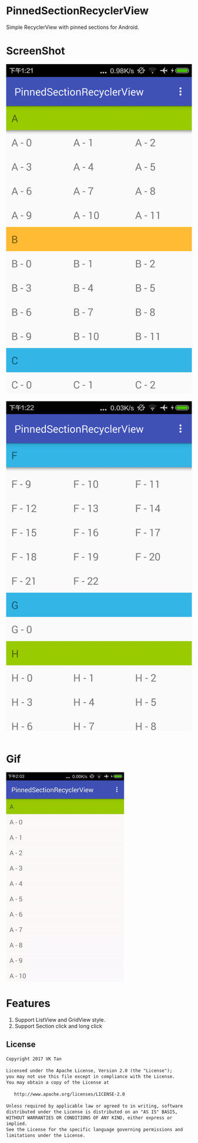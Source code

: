 # PinnedSectionRecyclerView
Simple RecyclerView with pinned sections for Android.

# ScreenShot
![ListViewStyle](example_listview.png)&nbsp;
![ListViewStyle](example_gridview.png)&nbsp;

# Gif
![ListViewStyle](example.gif)

# Features
1. Support ListView and GridView style.
2. Support Section click and long click

License
-------

    Copyright 2017 VK Tan

    Licensed under the Apache License, Version 2.0 (the "License");
    you may not use this file except in compliance with the License.
    You may obtain a copy of the License at

       http://www.apache.org/licenses/LICENSE-2.0

    Unless required by applicable law or agreed to in writing, software
    distributed under the License is distributed on an "AS IS" BASIS,
    WITHOUT WARRANTIES OR CONDITIONS OF ANY KIND, either express or implied.
    See the License for the specific language governing permissions and
    limitations under the License.
